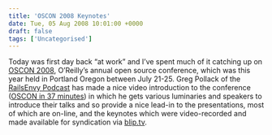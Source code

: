 ```yaml
---
title: 'OSCON 2008 Keynotes'
date: Tue, 05 Aug 2008 10:01:00 +0000
draft: false
tags: ['Uncategorised']
---
```


Today was first day back “at work” and I’ve spent much of it catching up on [OSCON 2008](http://en.oreilly.com/oscon2008/public/content/home), O’Reilly’s annual open source conference, which was this year held in Portland Oregon between July 21-25. Greg Pollack of the [RailsEnvy Podcast](http://www.railsenvy.com/podcast) has made a nice video introduction to the conference ([OSCON in 37 minutes](http://www.railsenvy.com/2008/7/29/oscon-videos)) in which he gets various luminaries and speakers to introduce their talks and so provide a nice lead-in to the presentations, most of which are on-line, and the keynotes which were video-recorded and made available for syndication via [blip.tv](http://oscon.blip.tv/).